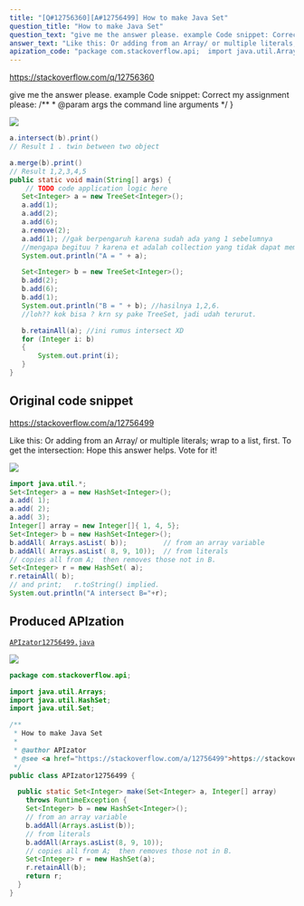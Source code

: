```yaml
---
title: "[Q#12756360][A#12756499] How to make Java Set"
question_title: "How to make Java Set"
question_text: "give me the answer please. example Code snippet: Correct my assignment please:     /**      * @param args the command line arguments      */ }"
answer_text: "Like this: Or adding from an Array/ or multiple literals;  wrap to a list, first. To get the intersection: Hope this answer helps. Vote for it!"
apization_code: "package com.stackoverflow.api;  import java.util.Arrays; import java.util.HashSet; import java.util.Set;  /**  * How to make Java Set  *  * @author APIzator  * @see <a href=\"https://stackoverflow.com/a/12756499\">https://stackoverflow.com/a/12756499</a>  */ public class APIzator12756499 {    public static Set<Integer> make(Set<Integer> a, Integer[] array)     throws RuntimeException {     Set<Integer> b = new HashSet<Integer>();     // from an array variable     b.addAll(Arrays.asList(b));     // from literals     b.addAll(Arrays.asList(8, 9, 10));     // copies all from A;  then removes those not in B.     Set<Integer> r = new HashSet(a);     r.retainAll(b);     return r;   } }"
---
```


https://stackoverflow.com/q/12756360

give me the answer please.
example
Code snippet:
Correct my assignment please:
    /**
     * @param args the command line arguments
     */
}


<div class="code-logo"><img src="/stackoverflow.png" /></div>

```java
a.intersect(b).print()
// Result 1 . twin between two object

a.merge(b).print()
// Result 1,2,3,4,5
public static void main(String[] args) {
    // TODO code application logic here
   Set<Integer> a = new TreeSet<Integer>();
   a.add(1);
   a.add(2);
   a.add(6);
   a.remove(2);
   a.add(1); //gak berpengaruh karena sudah ada yang 1 sebelumnya
   //mengapa begituu ? karena et adalah collection yang tidak dapat memiliki elemen kembar.
   System.out.println("A = " + a);

   Set<Integer> b = new TreeSet<Integer>();
   b.add(2);
   b.add(6);
   b.add(1);
   System.out.println("B = " + b); //hasilnya 1,2,6.
   //loh?? kok bisa ? krn sy pake TreeSet, jadi udah terurut.

   b.retainAll(a); //ini rumus intersect XD
   for (Integer i: b)
   {
       System.out.print(i);
   }
}
```


## Original code snippet

https://stackoverflow.com/a/12756499

Like this:
Or adding from an Array/ or multiple literals;  wrap to a list, first.
To get the intersection:
Hope this answer helps. Vote for it!

<div class="code-logo"><img src="/stackoverflow.png" /></div>

```java
import java.util.*;
Set<Integer> a = new HashSet<Integer>();
a.add( 1);
a.add( 2);
a.add( 3);
Integer[] array = new Integer[]{ 1, 4, 5};
Set<Integer> b = new HashSet<Integer>();
b.addAll( Arrays.asList( b));         // from an array variable
b.addAll( Arrays.asList( 8, 9, 10));  // from literals
// copies all from A;  then removes those not in B.
Set<Integer> r = new HashSet( a);
r.retainAll( b);
// and print;   r.toString() implied.
System.out.println("A intersect B="+r);
```

## Produced APIzation

[`APIzator12756499.java`](https://github.com/pasqualesalza/apization-temp-data/raw/master/search/APIzator12756499.java)

<div class="code-logo"><img src="/apizator.png" /></div>

```java
package com.stackoverflow.api;

import java.util.Arrays;
import java.util.HashSet;
import java.util.Set;

/**
 * How to make Java Set
 *
 * @author APIzator
 * @see <a href="https://stackoverflow.com/a/12756499">https://stackoverflow.com/a/12756499</a>
 */
public class APIzator12756499 {

  public static Set<Integer> make(Set<Integer> a, Integer[] array)
    throws RuntimeException {
    Set<Integer> b = new HashSet<Integer>();
    // from an array variable
    b.addAll(Arrays.asList(b));
    // from literals
    b.addAll(Arrays.asList(8, 9, 10));
    // copies all from A;  then removes those not in B.
    Set<Integer> r = new HashSet(a);
    r.retainAll(b);
    return r;
  }
}

```